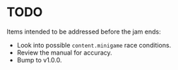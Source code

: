 # TODO
Items intended to be addressed before the jam ends:

- Look into possible `content.minigame` race conditions.
- Review the manual for accuracy.
- Bump to v1.0.0.
